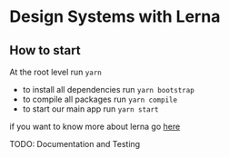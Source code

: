 # Design Systems with Lerna

## How to start

At the root level run `yarn`

- to install all dependencies run `yarn bootstrap`
- to compile all packages run `yarn compile`
- to start our main app run `yarn start`

if you want to know more about lerna go [here](https://lerna.js.org/)

TODO: Documentation and Testing

